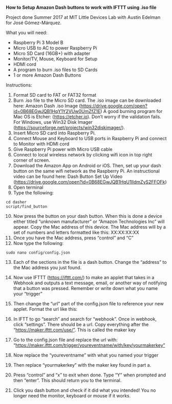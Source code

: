 **How to Setup Amazon Dash buttons to work with IFTTT using .iso file**

Project done Summer 2017 at MIT Little Devices Lab with Austin Edelman for José Gómez-Márquez.


What you will need:
* Raspberry Pi 3 Model B
* Micro USB to AC to power Raspberry Pi
* Micro SD Card (16GB+) with adapter
* Monitor/TV, Mouse, Keyboard for Setup
* HDMI cord
* A program to burn .iso files to SD Cards
* 1 or more Amazon Dash Buttons


Instructions:
1. Format SD card to FAT or FAT32 format
2. Burn .iso file to the Micro SD card. The .iso image can be downloaded here:
Amazon Dash .iso Image (https://drive.google.com/open?id=0B68EGwJQB1HqY1Y2VUw0UmZfZ1E)
A good burning program for Mac OS is Etcher: (https://etcher.io). Don’t worry if the validation fails. For Windows, use Win32 Disk Imager (https://sourceforge.net/projects/win32diskimager/).
3. Insert Micro SD card into Raspberry Pi.
4. Connect Mouse and Keyboard to USB ports in Raspberry Pi and connect to Monitor with HDMI cord
5. Give Raspberry Pi power with Micro USB cable
6. Connect to local wireless network by clicking wifi icon in top right corner of screen.
7. Download the Amazon App on Android or iOS. Then, set up your dash button on the same wifi network as the Raspberry Pi. An instructional video can be found here:
Dash Button Set Up Video (https://drive.google.com/open?id=0B68EGwJQB1HqU1lIdmZyS2FFOFk)
8. Open terminal
9. Type the following:
```
cd dasher
script/find_button
```
	

10. Now press the button on your dash button. When this is done a device either titled “unknown manufacturer” or “Amazon Technologies Inc” will appear. Copy the Mac address of this device. The Mac address will by a set of numbers and letters formatted like this: XX:XX:XX:XX
11. Once you have the Mac address, press “control” and “C”
12. Now type the following:
```
sudo nano config/config.json
```
	

13.  Each of the sections in the file is a dash button. Change the “address” to the Mac address you just found.
14. Now use IFTTT (https://ifttt.com/) to make an applet that takes in a Webhook and outputs a text message, email, or another way of notifying that a button was pressed. Remember or write down what you name your “trigger”
15. Then change the “url” part of the config.json file to reference your new applet. Format the url like this:
   1. In IFTT to go “search” and search for “webhook”. Once in webhook, click “settings”. There should be a url. Copy everything after the “https://maker.ifttt.com/use/”. This is called the maker key
   2. Go to the config.json file and replace the url with: “https://maker.ifttt.com/trigger/youreventname/with/key/yourmakerkey”
   3. Now replace the “youreventname” with what you named your trigger
   4. Then replace “yourmakerkey” with the maker key found in part a.


16. Press “control” and “x” to exit when done. Type “Y” when prompted and then “enter”. This should return you to the terminal.
17. Click you dash button and check if it did what you intended! You no longer need the monitor, keyboard or mouse if it works.
